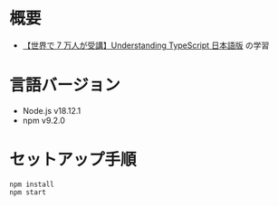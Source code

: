 # 概要

- [【世界で 7 万人が受講】Understanding TypeScript 日本語版](https://www.udemy.com/course/understanding-typescript-jp/) の学習

# 言語バージョン

- Node.js v18.12.1
- npm v9.2.0

# セットアップ手順

```shell
npm install
npm start
```
